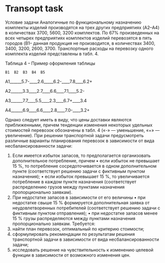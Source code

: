 # Transopt task

  Условие задачи
Аналогичные по функциональному назначению комплекты изделий производятся на трех других предприятиях (A2–A4) в количествах 3700, 5600, 3200 комплектов. По 67% произведенных на всех четырех предприятиях комплектов изделий перевозятся в пять городов (B1– данная продукция не производится, в количествах 3400, 3400, 3200, 2600, 3700. Транспортные расходы на перевозку одного комплекта изделий представлены в табл. 4.

Таблица 4 – Пример оформления таблицы

	B1	B2	B3	B4	B5
	
A1______5.7-____2.6_____6.2-____7.8____6.2+

A2______3.3____2.7____6.6____7.1____5.2-

A3______7.7____5.5____2.3____6.7+____3.4

A4______6.9____6.6____2.8____7.0-____3.2+

Однако следует иметь в виду, что цены доставки являются приближенными, причем тенденции изменения некоторых удельных стоимостей перевозок обозначены в табл. 4 («-» — уменьшение, «+» — увеличение). При решении транспортной задачи предусмотреть различные варианты планирования перевозок в зависимости от вида несбалансированности задачи:
1.	Если имеется избыток запасов, то предполагается организовать дополнительное потребление, причем
•	если избыток не превышает 15 %, то потребление сосредоточивается в одном дополнительном пункте (соответствует решению задачи с фиктивным пунктом назначения);
•	если избыток превышает 15 %, то увеличивается потребление в каждом пункте назначения (соответствует распределению грузов между пунктами назначения пропорционально заявкам).
2.	При недостатке запасов в зависимости от его величины
•	при недостатке свыше 15 % формируется дополнительная заявка от неудовлетворенных потребителей (соответствует решению задачи с фиктивным пунктом отправления);
•	при недостатке запасов менее 15 % грузы распределяются между пунктами назначения пропорционально заявкам.
Требуется:
1.	найти план перевозок, оптимальный по критерию стоимости;
2.	сформулировать рекомендации по результатам решения транспортной задачи в зависимости от вида несбалансированности задачи;
3.	исследовать решение на чувствительность к изменению целевой функции в зависимости от возможного изменения цен.

